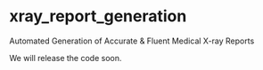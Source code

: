 # xray_report_generation
Automated Generation of Accurate &amp; Fluent Medical X-ray Reports

We will release the code soon.

